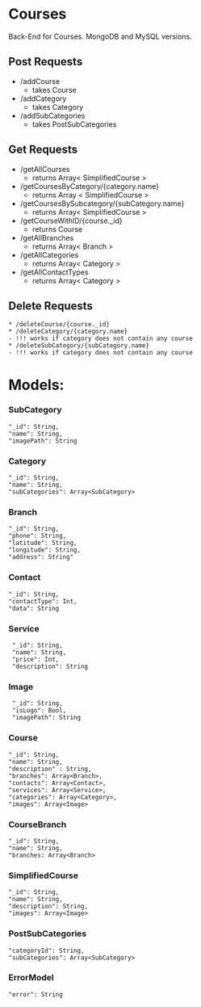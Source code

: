 # Courses
Back-End for Courses. MongoDB and MySQL versions.


## Post Requests
* /addCourse
    - takes Course
* /addCategory
    - takes Category
* /addSubCategories
    - takes PostSubCategories

## Get Requests
* /getAllCourses
   - returns Array< SimplifiedCourse >
* /getCoursesByCategory/{category.name}
   - returns Array < SimplifiedCourse >
* /getCoursesBySubcategory/{subCategory.name}
   - returns Array< SimplifiedCourse >
* /getCourseWithID/{course._id}
   - returns Course
* /getAllBranches
   - returns Array< Branch >
* /getAllCategories
   - returns Array< Category >
* /getAllContactTypes
   - returns Array< Category >


## Delete Requests
    * /deleteCourse/{course._id}
    * /deleteCategory/{category.name} 
    - !!! works if category does not contain any course
    * /deleteSubCategory/{subCategory.name}
    - !!! works if category does not contain any course

# Models:

### SubCategory
    "_id": String,
    "name": String,
    "imagePath": String
    
### Category
    "_id": String,
    "name": String,
    "subCategories": Array<SubCategory>

### Branch
    "_id": String,
    "phone": String,
    "latitude": String,
    "longitude": String,
    "address": String"

### Contact
    "_id": String,
    "contactType": Int,
    "data": String

### Service
     "_id": String,
     "name": String,
     "price": Int,
     "description": String
     
### Image 
     "_id": String,
     "isLogo": Bool,
     "imagePath": String
    
### Course
    "_id": String,
    "name": String,
    "description" : String,
    "branches": Array<Branch>,
    "contacts": Array<Contact>,
    "services": Array<Service>,
    "categories": Array<Category>,
    "images": Array<Image>
     
### CourseBranch
    "_id": String,
    "name": String,
    "branches: Array<Branch>
    
### SimplifiedCourse
    "_id": String,
    "name": String,
    "description": String,
    "images": Array<Image>
    
### PostSubCategories
    "categoryId": String,
    "subCategories": Array<SubCategory>
    
    
### ErrorModel
    "error": String

